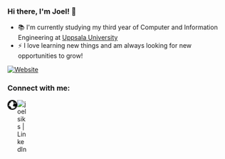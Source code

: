 
### Hi there, I'm Joel! 👋
- 📚 I'm currently studying my third year of Computer and Information Engineering at [Uppsala University][ituuse]
- ⚡ I love learning new things and am always looking for new opportunities to grow!

[![Website](https://img.shields.io/website?label=joelsiks.com&style=for-the-badge&url=https://joelsiks.com)](http://joelsiks.com/)

### Connect with me:
[<img align="left" alt="joelsiks.com" width="22px" src="https://raw.githubusercontent.com/iconic/open-iconic/master/svg/globe.svg" />][website]
[<img align="left" alt="joelsiks | LinkedIn" width="22px" src="https://cdn.jsdelivr.net/npm/simple-icons@v3/icons/linkedin.svg" />][linkedin]

<br />

[ituuse]: https://www.it.uu.se/
[website]: http://joelsiks.com/
[linkedin]: https://www.linkedin.com/in/joel-sikstr%C3%B6m-226a58197/
